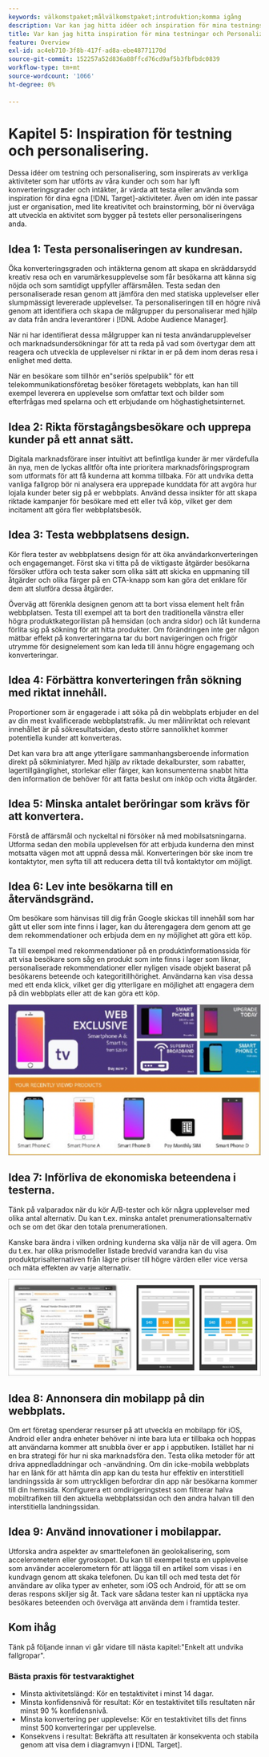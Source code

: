 ```yaml
---
keywords: välkomstpaket;målvälkomstpaket;introduktion;komma igång
description: Var kan jag hitta idéer och inspiration för mina testnings- och personaliseringsaktiviteter med Adobe Target.
title: Var kan jag hitta inspiration för mina testningar och Personalization-insatser?
feature: Overview
exl-id: ac4eb710-3f8b-417f-ad8a-ebe48771170d
source-git-commit: 152257a52d836a88ffcd76cd9af5b3fbfbdc0839
workflow-type: tm+mt
source-wordcount: '1066'
ht-degree: 0%

---
```


# Kapitel 5: Inspiration för testning och personalisering.

Dessa idéer om testning och personalisering, som inspirerats av verkliga aktiviteter som har utförts av våra kunder och som har lyft konverteringsgrader och intäkter, är värda att testa eller använda som inspiration för dina egna [!DNL Target]-aktiviteter. Även om idén inte passar just er organisation, med lite kreativitet och brainstorming, bör ni överväga att utveckla en aktivitet som bygger på testets eller personaliseringens anda.

## Idea 1: Testa personaliseringen av kundresan.

Öka konverteringsgraden och intäkterna genom att skapa en skräddarsydd kreativ resa och en varumärkesupplevelse som får besökarna att känna sig nöjda och som samtidigt uppfyller affärsmålen. Testa sedan den personaliserade resan genom att jämföra den med statiska upplevelser eller slumpmässigt levererade upplevelser. Ta personaliseringen till en högre nivå genom att identifiera och skapa de målgrupper du personaliserar med hjälp av data från andra leverantörer i [!DNL Adobe Audience Manager].

När ni har identifierat dessa målgrupper kan ni testa användarupplevelser och marknadsundersökningar för att ta reda på vad som övertygar dem att reagera och utveckla de upplevelser ni riktar in er på dem inom deras resa i enlighet med detta.

När en besökare som tillhör en&quot;seriös spelpublik&quot; för ett telekommunikationsföretag besöker företagets webbplats, kan han till exempel leverera en upplevelse som omfattar text och bilder som efterfrågas med spelarna och ett erbjudande om höghastighetsinternet.

## Idea 2: Rikta förstagångsbesökare och upprepa kunder på ett annat sätt.

Digitala marknadsförare inser intuitivt att befintliga kunder är mer värdefulla än nya, men de lyckas alltför ofta inte prioritera marknadsföringsprogram som utformats för att få kunderna att komma tillbaka. För att undvika detta vanliga fallgrop bör ni analysera era upprepade kunddata för att avgöra hur lojala kunder beter sig på er webbplats. Använd dessa insikter för att skapa riktade kampanjer för besökare med ett eller två köp, vilket ger dem incitament att göra fler webbplatsbesök.

## Idea 3: Testa webbplatsens design.

Kör flera tester av webbplatsens design för att öka användarkonverteringen och engagemanget. Först ska vi titta på de viktigaste åtgärder besökarna försöker utföra och testa saker som olika sätt att skicka en uppmaning till åtgärder och olika färger på en CTA-knapp som kan göra det enklare för dem att slutföra dessa åtgärder.

Överväg att förenkla designen genom att ta bort vissa element helt från webbplatsen. Testa till exempel att ta bort den traditionella vänstra eller högra produktkategorilistan på hemsidan (och andra sidor) och låt kunderna förlita sig på sökning för att hitta produkter. Om förändringen inte ger någon mätbar effekt på konverteringarna tar du bort navigeringen och frigör utrymme för designelement som kan leda till ännu högre engagemang och konverteringar.

## Idea 4: Förbättra konverteringen från sökning med riktat innehåll.

Proportioner som är engagerade i att söka på din webbplats erbjuder en del av din mest kvalificerade webbplatstrafik. Ju mer målinriktat och relevant innehållet är på sökresultatsidan, desto större sannolikhet kommer potentiella kunder att konverteras.

Det kan vara bra att ange ytterligare sammanhangsberoende information direkt på sökminiatyrer. Med hjälp av riktade dekalburster, som rabatter, lagertillgänglighet, storlekar eller färger, kan konsumenterna snabbt hitta den information de behöver för att fatta beslut om inköp och vidta åtgärder.

## Idea 5: Minska antalet beröringar som krävs för att konvertera.

Förstå de affärsmål och nyckeltal ni försöker nå med mobilsatsningarna. Utforma sedan den mobila upplevelsen för att erbjuda kunderna den minst motsatta vägen mot att uppnå dessa mål. Konverteringen bör ske inom tre kontaktytor, men syfta till att reducera detta till två kontaktytor om möjligt.

## Idea 6: Lev inte besökarna till en återvändsgränd.

Om besökare som hänvisas till dig från Google skickas till innehåll som har gått ut eller som inte finns i lager, kan du återengagera dem genom att ge dem rekommendationer och erbjuda dem en ny möjlighet att göra ett köp.

Ta till exempel med rekommendationer på en produktinformationssida för att visa besökare som såg en produkt som inte finns i lager som liknar, personaliserade rekommendationer eller nyligen visade objekt baserat på besökarens beteende och kategoritillhörighet. Användarna kan visa dessa med ett enda klick, vilket ger dig ytterligare en möjlighet att engagera dem på din webbplats eller att de kan göra ett köp.

![Recommendations illustration](/help/main/c-intro/assets/recs-illustration.png)

## Idea 7: Införliva de ekonomiska beteendena i testerna.

Tänk på valparadox när du kör A/B-tester och kör några upplevelser med olika antal alternativ. Du kan t.ex. minska antalet prenumerationsalternativ och se om det ökar den totala prenumerationen.

Kanske bara ändra i vilken ordning kunderna ska välja när de vill agera. Om du t.ex. har olika prismodeller listade bredvid varandra kan du visa produktprisalternativen från lägre priser till högre värden eller vice versa och mäta effekten av varje alternativ.

![Beteendetaktiker: illustration](/help/main/c-intro/assets/behavioral.png)

## Idea 8: Annonsera din mobilapp på din webbplats.

Om ert företag spenderar resurser på att utveckla en mobilapp för iOS, Android eller andra enheter behöver ni inte bara luta er tillbaka och hoppas att användarna kommer att snubbla över er app i appbutiken. Istället har ni en bra strategi för hur ni ska marknadsföra den. Testa olika metoder för att driva appnedladdningar och -användning. Om din icke-mobila webbplats har en länk för att hämta din app kan du testa hur effektiv en interstitiell landningssida är som uttryckligen befordrar din app när besökarna kommer till din hemsida. Konfigurera ett omdirigeringstest som filtrerar halva mobiltrafiken till den aktuella webbplatssidan och den andra halvan till den interstitiella landningssidan.

## Idea 9: Använd innovationer i mobilappar.

Utforska andra aspekter av smarttelefonen än geolokalisering, som accelerometern eller gyroskopet. Du kan till exempel testa en upplevelse som använder accelerometern för att lägga till en artikel som visas i en kundvagn genom att skaka telefonen. Du kan till och med testa det för användare av olika typer av enheter, som iOS och Android, för att se om deras respons skiljer sig åt. Tack vare sådana tester kan ni upptäcka nya besökares beteenden och överväga att använda dem i framtida tester.

## Kom ihåg

Tänk på följande innan vi går vidare till nästa kapitel:&quot;Enkelt att undvika fallgropar&quot;.

### Bästa praxis för testvaraktighet

* Minsta aktivitetslängd: Kör en testaktivitet i minst 14 dagar.
* Minsta konfidensnivå för resultat: Kör en testaktivitet tills resultaten når minst 90 % konfidensnivå.
* Minsta konvertering per upplevelse: Kör en testaktivitet tills det finns minst 500 konverteringar per upplevelse.
* Konsekvens i resultat: Bekräfta att resultaten är konsekventa och stabila genom att visa dem i diagramvyn i [!DNL Target].

